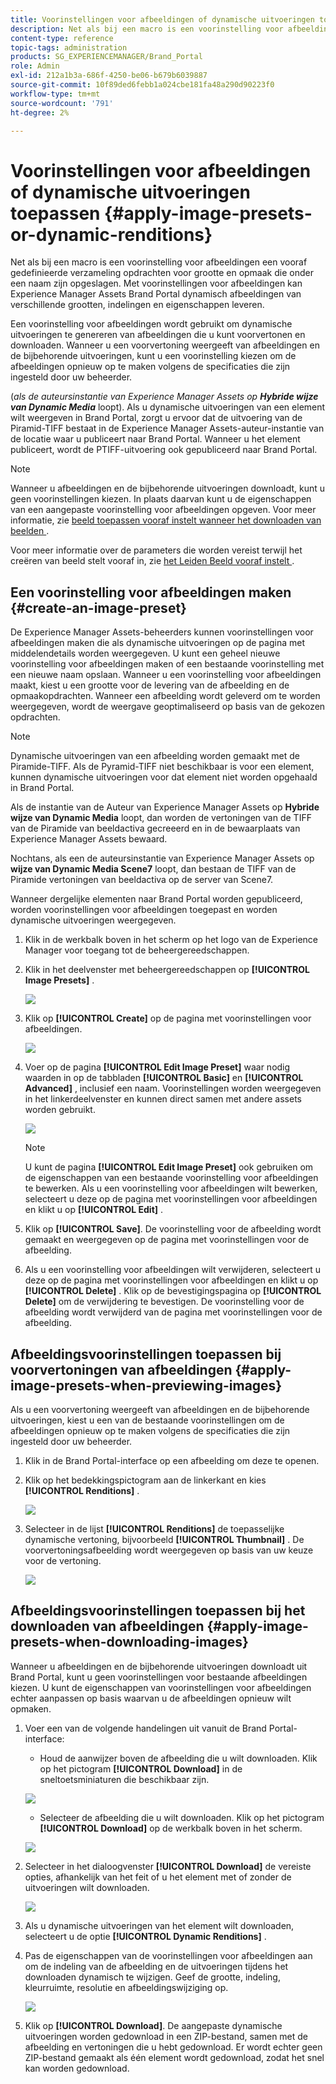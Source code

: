 ```yaml
---
title: Voorinstellingen voor afbeeldingen of dynamische uitvoeringen toepassen
description: Net als bij een macro is een voorinstelling voor afbeeldingen een vooraf gedefinieerde verzameling opdrachten voor grootte en opmaak die onder een naam zijn opgeslagen. Met voorinstellingen voor afbeeldingen kan Experience Manager Assets Brand Portal dynamisch afbeeldingen van verschillende grootten, indelingen en eigenschappen leveren.
content-type: reference
topic-tags: administration
products: SG_EXPERIENCEMANAGER/Brand_Portal
role: Admin
exl-id: 212a1b3a-686f-4250-be06-b679b6039887
source-git-commit: 10f89ded6febb1a024cbe181fa48a290d90223f0
workflow-type: tm+mt
source-wordcount: '791'
ht-degree: 2%

---
```


# Voorinstellingen voor afbeeldingen of dynamische uitvoeringen toepassen {#apply-image-presets-or-dynamic-renditions}

Net als bij een macro is een voorinstelling voor afbeeldingen een vooraf gedefinieerde verzameling opdrachten voor grootte en opmaak die onder een naam zijn opgeslagen. Met voorinstellingen voor afbeeldingen kan Experience Manager Assets Brand Portal dynamisch afbeeldingen van verschillende grootten, indelingen en eigenschappen leveren.

Een voorinstelling voor afbeeldingen wordt gebruikt om dynamische uitvoeringen te genereren van afbeeldingen die u kunt voorvertonen en downloaden. Wanneer u een voorvertoning weergeeft van afbeeldingen en de bijbehorende uitvoeringen, kunt u een voorinstelling kiezen om de afbeeldingen opnieuw op te maken volgens de specificaties die zijn ingesteld door uw beheerder.

(*als de auteursinstantie van Experience Manager Assets op **Hybride wijze van Dynamic Media*** loopt). Als u dynamische uitvoeringen van een element wilt weergeven in Brand Portal, zorgt u ervoor dat de uitvoering van de Piramid-TIFF bestaat in de Experience Manager Assets-auteur-instantie van de locatie waar u publiceert naar Brand Portal. Wanneer u het element publiceert, wordt de PTIFF-uitvoering ook gepubliceerd naar Brand Portal.

>[!NOTE]
>
>Wanneer u afbeeldingen en de bijbehorende uitvoeringen downloadt, kunt u geen voorinstellingen kiezen. In plaats daarvan kunt u de eigenschappen van een aangepaste voorinstelling voor afbeeldingen opgeven. Voor meer informatie, zie [ beeld toepassen vooraf instelt wanneer het downloaden van beelden ](../using/brand-portal-image-presets.md#main-pars-text-1403412644).


Voor meer informatie over de parameters die worden vereist terwijl het creëren van beeld stelt vooraf in, zie [ het Leiden Beeld vooraf instelt ](../using/brand-portal-image-presets.md).

## Een voorinstelling voor afbeeldingen maken {#create-an-image-preset}

De Experience Manager Assets-beheerders kunnen voorinstellingen voor afbeeldingen maken die als dynamische uitvoeringen op de pagina met middelendetails worden weergegeven. U kunt een geheel nieuwe voorinstelling voor afbeeldingen maken of een bestaande voorinstelling met een nieuwe naam opslaan. Wanneer u een voorinstelling voor afbeeldingen maakt, kiest u een grootte voor de levering van de afbeelding en de opmaakopdrachten. Wanneer een afbeelding wordt geleverd om te worden weergegeven, wordt de weergave geoptimaliseerd op basis van de gekozen opdrachten.

>[!NOTE]
>
>Dynamische uitvoeringen van een afbeelding worden gemaakt met de Piramide-TIFF. Als de Pyramid-TIFF niet beschikbaar is voor een element, kunnen dynamische uitvoeringen voor dat element niet worden opgehaald in Brand Portal.
>
>Als de instantie van de Auteur van Experience Manager Assets op **Hybride wijze van Dynamic Media** loopt, dan worden de vertoningen van de TIFF van de Piramide van beeldactiva gecreeerd en in de bewaarplaats van Experience Manager Assets bewaard.
>
>Nochtans, als een de auteursinstantie van Experience Manager Assets op **wijze van Dynamic Media Scene7** loopt, dan bestaan de TIFF van de Piramide vertoningen van beeldactiva op de server van Scene7.
>
>Wanneer dergelijke elementen naar Brand Portal worden gepubliceerd, worden voorinstellingen voor afbeeldingen toegepast en worden dynamische uitvoeringen weergegeven.


1. Klik in de werkbalk boven in het scherm op het logo van de Experience Manager voor toegang tot de beheergereedschappen.

1. Klik in het deelvenster met beheergereedschappen op **[!UICONTROL Image Presets]** .

   ![](assets/admin-tools-panel-4.png)

1. Klik op **[!UICONTROL Create]** op de pagina met voorinstellingen voor afbeeldingen.

   ![](assets/image_preset_homepage.png)

1. Voer op de pagina **[!UICONTROL Edit Image Preset]** waar nodig waarden in op de tabbladen **[!UICONTROL Basic]** en **[!UICONTROL Advanced]** , inclusief een naam. Voorinstellingen worden weergegeven in het linkerdeelvenster en kunnen direct samen met andere assets worden gebruikt.

   ![](assets/image_preset_create.png)

   >[!NOTE]
   >
   >U kunt de pagina **[!UICONTROL Edit Image Preset]** ook gebruiken om de eigenschappen van een bestaande voorinstelling voor afbeeldingen te bewerken. Als u een voorinstelling voor afbeeldingen wilt bewerken, selecteert u deze op de pagina met voorinstellingen voor afbeeldingen en klikt u op **[!UICONTROL Edit]** .

1. Klik op **[!UICONTROL Save]**. De voorinstelling voor de afbeelding wordt gemaakt en weergegeven op de pagina met voorinstellingen voor de afbeelding.
1. Als u een voorinstelling voor afbeeldingen wilt verwijderen, selecteert u deze op de pagina met voorinstellingen voor afbeeldingen en klikt u op **[!UICONTROL Delete]** . Klik op de bevestigingspagina op **[!UICONTROL Delete]** om de verwijdering te bevestigen. De voorinstelling voor de afbeelding wordt verwijderd van de pagina met voorinstellingen voor de afbeelding.

## Afbeeldingsvoorinstellingen toepassen bij voorvertoningen van afbeeldingen {#apply-image-presets-when-previewing-images}

Als u een voorvertoning weergeeft van afbeeldingen en de bijbehorende uitvoeringen, kiest u een van de bestaande voorinstellingen om de afbeeldingen opnieuw op te maken volgens de specificaties die zijn ingesteld door uw beheerder.

1. Klik in de Brand Portal-interface op een afbeelding om deze te openen.
1. Klik op het bedekkingspictogram aan de linkerkant en kies **[!UICONTROL Renditions]** .

   ![](assets/image-preset-previewrenditions.png)

1. Selecteer in de lijst **[!UICONTROL Renditions]** de toepasselijke dynamische vertoning, bijvoorbeeld **[!UICONTROL Thumbnail]** . De voorvertoningsafbeelding wordt weergegeven op basis van uw keuze voor de vertoning.

   ![](assets/image-preset-previewrenditionthumbnail.png)

## Afbeeldingsvoorinstellingen toepassen bij het downloaden van afbeeldingen {#apply-image-presets-when-downloading-images}

Wanneer u afbeeldingen en de bijbehorende uitvoeringen downloadt uit Brand Portal, kunt u geen voorinstellingen voor bestaande afbeeldingen kiezen. U kunt de eigenschappen van voorinstellingen voor afbeeldingen echter aanpassen op basis waarvan u de afbeeldingen opnieuw wilt opmaken.

1. Voer een van de volgende handelingen uit vanuit de Brand Portal-interface:

   * Houd de aanwijzer boven de afbeelding die u wilt downloaden. Klik op het pictogram **[!UICONTROL Download]** in de sneltoetsminiaturen die beschikbaar zijn.

   ![](assets/downloadsingleasset.png)

   * Selecteer de afbeelding die u wilt downloaden. Klik op het pictogram **[!UICONTROL Download]** op de werkbalk boven in het scherm.

   ![](assets/downloadassets.png)

1. Selecteer in het dialoogvenster **[!UICONTROL Download]** de vereiste opties, afhankelijk van het feit of u het element met of zonder de uitvoeringen wilt downloaden.

   ![](assets/donload-assets-dialog.png)

1. Als u dynamische uitvoeringen van het element wilt downloaden, selecteert u de optie **[!UICONTROL Dynamic Renditions]** .
1. Pas de eigenschappen van de voorinstellingen voor afbeeldingen aan om de indeling van de afbeelding en de uitvoeringen tijdens het downloaden dynamisch te wijzigen. Geef de grootte, indeling, kleurruimte, resolutie en afbeeldingswijziging op.

   ![](assets/dynamicrenditions.png)

1. Klik op **[!UICONTROL Download]**. De aangepaste dynamische uitvoeringen worden gedownload in een ZIP-bestand, samen met de afbeelding en vertoningen die u hebt gedownload. Er wordt echter geen ZIP-bestand gemaakt als één element wordt gedownload, zodat het snel kan worden gedownload.
